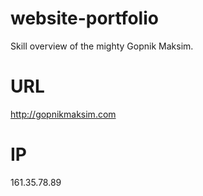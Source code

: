 # website-portfolio
Skill overview of the mighty Gopnik Maksim.

# URL
http://gopnikmaksim.com

# IP
161.35.78.89
